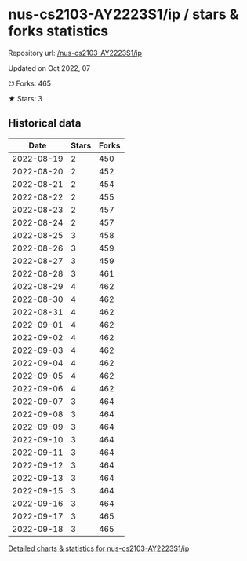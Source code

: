 # nus-cs2103-AY2223S1/ip / stars & forks statistics

Repository url: [/nus-cs2103-AY2223S1/ip](https://github.com/nus-cs2103-AY2223S1/ip)

Updated on Oct 2022, 07

☋ Forks: 465

★ Stars: 3

## Historical data
| Date | Stars | Forks |
|------|-------|-------|
| 2022-08-19 | 2 | 450 | 
| 2022-08-20 | 2 | 452 | 
| 2022-08-21 | 2 | 454 | 
| 2022-08-22 | 2 | 455 | 
| 2022-08-23 | 2 | 457 | 
| 2022-08-24 | 2 | 457 | 
| 2022-08-25 | 3 | 458 | 
| 2022-08-26 | 3 | 459 | 
| 2022-08-27 | 3 | 459 | 
| 2022-08-28 | 3 | 461 | 
| 2022-08-29 | 4 | 462 | 
| 2022-08-30 | 4 | 462 | 
| 2022-08-31 | 4 | 462 | 
| 2022-09-01 | 4 | 462 | 
| 2022-09-02 | 4 | 462 | 
| 2022-09-03 | 4 | 462 | 
| 2022-09-04 | 4 | 462 | 
| 2022-09-05 | 4 | 462 | 
| 2022-09-06 | 4 | 462 | 
| 2022-09-07 | 3 | 464 | 
| 2022-09-08 | 3 | 464 | 
| 2022-09-09 | 3 | 464 | 
| 2022-09-10 | 3 | 464 | 
| 2022-09-11 | 3 | 464 | 
| 2022-09-12 | 3 | 464 | 
| 2022-09-13 | 3 | 464 | 
| 2022-09-15 | 3 | 464 | 
| 2022-09-16 | 3 | 464 | 
| 2022-09-17 | 3 | 465 | 
| 2022-09-18 | 3 | 465 | 


[Detailed charts & statistics for nus-cs2103-AY2223S1/ip](https://reviewgithub.com/rep/nus-cs2103-AY2223S1/ip)
